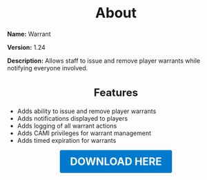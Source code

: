 <h1 style="text-align:center; font-size:2rem; font-weight:bold;">About</h1>

**Name:**
Warrant

**Version:**
1.24

**Description:**
Allows staff to issue and remove player warrants while notifying everyone involved.

<h2 style="text-align:center; font-size:1.5rem; font-weight:bold;">Features</h2>

- Adds ability to issue and remove player warrants
- Adds notifications displayed to players
- Adds logging of all warrant actions
- Adds CAMI privileges for warrant management
- Adds timed expiration for warrants





<p align="center"><a href="https://github.com/LiliaFramework/Modules/raw/refs/heads/gh-pages/warrants.zip" style="display:inline-block;padding:12px 24px;font-size:1.5rem;font-weight:bold;text-decoration:none;color:#fff;background-color:var(--md-primary-fg-color,#007acc);border-radius:4px;">DOWNLOAD HERE</a></p>